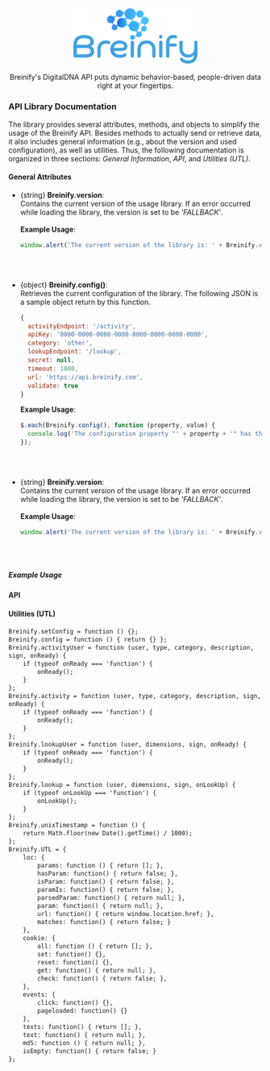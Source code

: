 <p align="center">
  <img src="https://raw.githubusercontent.com/Breinify/brein-api-library-javascript-browser/master/documentation/img/logo.png" alt="Breinify API JavaScript Library" width="250">
</p>

<p align="center">
Breinify's DigitalDNA API puts dynamic behavior-based, people-driven data right at your fingertips.
</p>

### API Library Documentation

The library provides several attributes, methods, and objects to simplify the usage of the Breinify API. Besides methods to actually send or retrieve data, it also includes general information (e.g., about the version and used configuration), as well as utilities. Thus, the following documentation is organized in three sections: *General Information*, *API*, and *Utilities (UTL)*.

#### General Attributes

* {string} **Breinify.version**:<br/>
  Contains the current version of the usage library. If an error occurred while loading the library, the version is set to be *'FALLBACK'*.<br/><br/>
  **Example Usage**:<br/>
  ```javascript
  window.alert('The current version of the library is: ' + Breinify.version);
  ```
  <br/><br/>

* {object} **Breinify.config()**:<br/>
  Retrieves the current configuration of the library. The following JSON is a sample object return by this function.
  ```javascript
  {
    activityEndpoint: '/activity',
    apiKey: '0000-0000-0000-0000-0000-0000-0000-0000',
    category: 'other',
    lookupEndpoint: '/lookup',
    secret: null,
    timeout: 1000,
    url: 'https://api.breinify.com',
    validate: true
  }
  ```
  **Example Usage**:<br/>
  ```javascript
  $.each(Breinify.config(), function (property, value) {
    console.log('The configuration property "' + property + '" has the value "' + value + '".')
  });
  ```
  <br/><br/>

* {string} **Breinify.version**:<br/>
  Contains the current version of the usage library. If an error occurred while loading the library, the version is set to be *'FALLBACK'*.<br/><br/>
  **Example Usage**:<br/>
  ```javascript
  window.alert('The current version of the library is: ' + Breinify.version);
  ```
  <br/><br/>

##### Example Usage

#### API

#### Utilities (UTL)

    Breinify.setConfig = function () {};
    Breinify.config = function () { return {} };
    Breinify.activityUser = function (user, type, category, description, sign, onReady) {
        if (typeof onReady === 'function') {
            onReady();
        }
    };
    Breinify.activity = function (user, type, category, description, sign, onReady) {
        if (typeof onReady === 'function') {
            onReady();
        }
    };
    Breinify.lookupUser = function (user, dimensions, sign, onReady) {
        if (typeof onReady === 'function') {
            onReady();
        }
    };
    Breinify.lookup = function (user, dimensions, sign, onLookUp) {
        if (typeof onLookUp === 'function') {
            onLookUp();
        }
    };
    Breinify.unixTimestamp = function () {
        return Math.floor(new Date().getTime() / 1000);
    };
    Breinify.UTL = {
        loc: {
            params: function () { return []; },
            hasParam: function() { return false; },
            isParam: function() { return false; },
            paramIs: function() { return false; },
            parsedParam: function() { return null; },
            param: function() { return null; },
            url: function() { return window.location.href; },
            matches: function() { return false; }
        },
        cookie: {
            all: function () { return []; },
            set: function() {},
            reset: function() {},
            get: function() { return null; },
            check: function() { return false; },
        },
        events: {
            click: function() {},
            pageloaded: function() {}
        },
        texts: function() { return []; },
        text: function() { return null; },
        md5: function () { return null; },
        isEmpty: function() { return false; }
    };